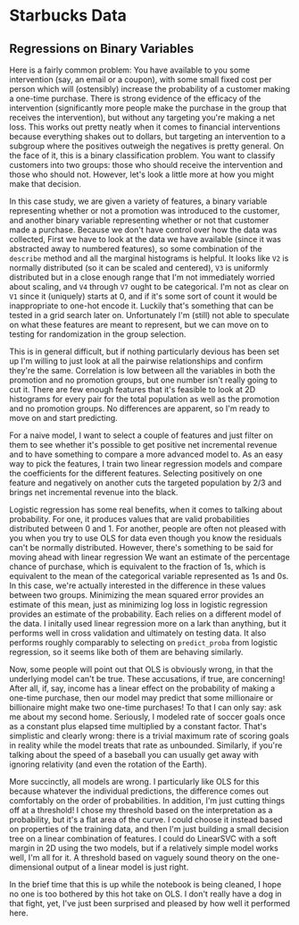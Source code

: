 # Starbucks Data
## Regressions on Binary Variables

Here is a fairly common problem: You have available to you some intervention (say, an email or a coupon), with some small fixed cost per person which will (ostensibly) increase the probability of a customer making a one-time purchase. There is strong evidence of the efficacy of the intervention (significantly more people make the purchase in the group that receives the intervention), but without any targeting you're making a net loss. This works out pretty neatly when it comes to financial interventions because everything shakes out to dollars, but targeting an intervention to a subgroup where the positives outweigh the negatives is pretty general. On the face of it, this is a binary classification problem. You want to classify customers into two groups: those who should receive the intervention and those who should not. However, let's look a little more at how you might make that decision.

In this case study, we are given a variety of features, a binary variable representing whether or not a promotion was introduced to the customer, and another binary variable representing whether or not that customer made a purchase. Because we don't have control over how the data was collected, First we have to look at the data we have available (since it was abstracted away to numbered features), so some combination of the `describe` method and all the marginal histograms is helpful. It looks like `V2` is normally distributed (so it can be scaled and centered), `V3` is uniformly distributed but in a close enough range that I'm not immediately worried about scaling, and `V4` through `V7` ought to be categorical. I'm not as clear on `V1` since it (uniquely) starts at 0, and if it's some sort of count it would be inappropriate to one-hot encode it. Luckily that's something that can be tested in a grid search later on. Unfortunately I'm (still) not able to speculate on what these features are meant to represent, but we can move on to testing for randomization in the group selection.

This is in general difficult, but if nothing particularly devious has been set up I'm willing to just look at all the pairwise relationships and confirm they're the same. Correlation is low between all the variables in both the promotion and no promotion groups, but one number isn't really going to cut it. There are few enough features that it's feasible to look at 2D histograms for every pair for the total population as well as the promotion and no promotion groups. No differences are apparent, so I'm ready to move on and start predicting.

For a naive model, I want to select a couple of features and just filter on them to see whether it's possible to get positive net incremental revenue and to have something to compare a more advanced model to. As an easy way to pick the features, I train two linear regression models and compare the coefficients for the different features. Selecting positively on one feature and negatively on another cuts the targeted population by 2/3 and brings net incremental revenue into the black.

Logistic regression has some real benefits, when it comes to talking about probability. For one, it produces values that are valid probabilities distributed between 0 and 1. For another, people are often not pleased with you when you try to use OLS for data even though you know the residuals can't be normally distributed. However, there's something to be said for moving ahead with linear regression We want an estimate of the percentage chance of purchase, which is equivalent to the fraction of 1s, which is equivalent to the mean of the categorical variable represented as 1s and 0s. In this case, we're actually interested in the difference in these values between two groups. Minimizing the mean squared error provides an estimate of this mean, just as minimizing log loss in logistic regression provides an estimate of the probability. Each relies on a different model of the data. I initally used linear regression more on a lark than anything, but it performs well in cross validation and ultimately on testing data. It also performs roughly comparably to selecting on `predict_proba` from logistic regression, so it seems like both of them are behaving similarly.

Now, some people will point out that OLS is obviously wrong, in that the underlying model can't be true. These accusations, if true, are concerning! After all, if, say, income has a linear effect on the probability of making a one-time purchase, then our model may predict that some millionaire or billionaire might make two one-time purchases! To that I can only say: ask me about my second home. Seriously, I modeled rate of soccer goals once as a constant plus elapsed time multiplied by a constant factor. That's simplistic and clearly wrong: there is a trivial maximum rate of scoring goals in reality while the model treats that rate as unbounded. Similarly, if you're talking about the speed of a baseball you can usually get away with ignoring relativity (and even the rotation of the Earth).

More succinctly, all models are wrong. I particularly like OLS for this because whatever the individual predictions, the difference comes out comfortably on the order of probabilities. In addition, I'm just cutting things off at a threshold! I chose my threshold based on the interpretation as a probability, but it's a flat area of the curve. I could choose it instead based on properties of the training data, and then I'm just building a small decision tree on a linear combination of features. I could do LinearSVC with a soft margin in 2D using the two models, but if a relatively simple model works well, I'm all for it. A threshold based on vaguely sound theory on the one-dimensional output of a linear model is just right.

In the brief time that this is up while the notebook is being cleaned, I hope no one is too bothered by this hot take on OLS. I don't really have a dog in that fight, yet, I've just been surprised and pleased by how well it performed here.
